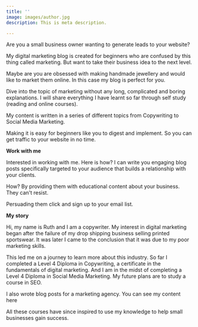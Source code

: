 ```yaml
---
title: ''
image: images/author.jpg
description: This is meta description.

---
```

Are you a small business owner wanting to generate leads to your website?

My digital marketing blog is created for beginners who are confused by this thing called marketing. But want to take their business idea to the next level.

Maybe are you are obsessed with making handmade jewellery and would like to market them online. In this case my blog is perfect for you.

Dive into the topic of marketing without any long, complicated and boring explanations. I will share everything I have learnt so far through self study (reading and online courses).

My content is written in a series of different topics from Copywriting to Social Media Marketing. 

Making it is easy for beginners like you to digest and implement. So you can get traffic to your website in no time.

**Work with me**

Interested in working with me. Here is how? I can write you engaging blog posts specifically targeted to your audience that builds a relationship with your clients.

How? By providing them with educational content about your business. They can't resist.

Persuading them click and sign up to your email list.

**My story**

Hi, my name is Ruth and I am a copywriter. My interest in digital marketing began after the failure of my drop shipping business selling printed sportswear. It was later I came to the conclusion that it was due to my poor marketing skills.

This led me on a journey to learn more about this industry. So far I completed a Level 4 Diploma in Copywriting, a certificate in the fundamentals of digital marketing. And I am in the midst of completing a Level 4 Diploma in Social Media Marketing. My future plans are to study a course in SEO. 

I also wrote blog posts for a marketing agency. You can see my content here

All these courses have since inspired to use my knowledge to help small businesses gain success.